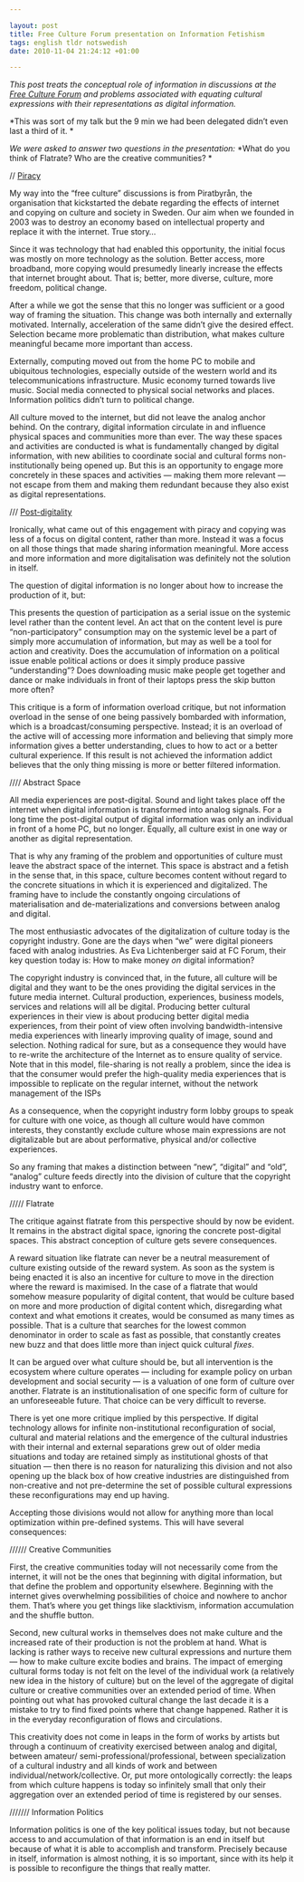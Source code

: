 ```yaml
--- 

layout: post
title: Free Culture Forum presentation on Information Fetishism 
tags: english tldr notswedish
date: 2010-11-04 21:24:12 +01:00 

---
```


*This post treats the conceptual role of information in discussions at the [Free Culture Forum](http://2010.fcforum.net/) and problems associated with equating cultural expressions with their representations as digital information.*

*This was sort of my talk but the 9 min we had been delegated didn’t even last a third of it. *

*We were asked to answer two questions in the presentation:* *What do you think of Flatrate? Who are the creative communities? *

// [Piracy](http://www.piratbyran.org)

My way into the “free culture” discussions is from Piratbyrån, the organisation that kickstarted the debate regarding the effects of internet and copying on culture and society in Sweden. Our aim when we founded in 2003 was to destroy an economy based on intellectual property and replace it with the internet. True story…

Since it was technology that had enabled this opportunity, the initial focus was mostly on more technology as the solution. Better access, more broadband, more copying would presumedly linearly increase the effects that internet brought about. That is; better, more diverse, culture, more freedom, political change.

After a while we got the sense that this no longer was sufficient or a good way of framing the situation. This change was both internally and externally motivated. Internally, acceleration of the same didn’t give the desired effect. Selection became more problematic than distribution, what makes culture meaningful became more important than access.

Externally, computing moved out from the home PC to mobile and ubiquitous technologies, especially outside of the western world and its telecommunications infrastructure. Music economy turned towards live music. Social media connected to physical social networks and places. Information politics didn’t turn to political change.

All culture moved to the internet, but did not leave the analog anchor behind. On the contrary, digital information circulate in and influence physical spaces and communities more than ever. The way these spaces and activities are conducted is what is fundamentally changed by digital information, with new abilities to coordinate social and cultural forms non-institutionally being opened up. But this is an opportunity to engage more concretely in these spaces and activities — making them more relevant — not escape from them and making them redundant because they also exist as digital representations.


/// [Post-](http://russelldavies.typepad.com/planning/2009/01/meet-the-new-schtick.html)[digitality](http://bluwiki.com/go/Postdigitala)


Ironically, what came out of this engagement with piracy and copying was less of a focus on digital content, rather than more. Instead it was a focus on all those things that made sharing information meaningful. More access and more information and more digitalisation was definitely not the solution in itself.


The question of digital information is no longer about how to increase the production of it, but:

This presents the question of participation as a serial issue on the systemic level rather than the content level. An act that on the content level is pure “non-participatory” consumption may on the systemic level be a part of simply more accumulation of information, but may as well be a tool for action and creativity. Does the accumulation of information on a political issue enable political actions or does it simply produce passive “understanding”? Does downloading music make people get together and dance or make individuals in front of their laptops press the skip button more often?

This critique is a form of information overload critique, but not information overload in the sense of one being passively bombarded with information, which is a broadcast/consuming perspective. Instead; it is an overload of the active will of accessing more information and believing that simply more information gives a better understanding, clues to how to act or a better cultural experience. If this result is not achieved the information addict believes that the only thing missing is more or better filtered information.

//// Abstract Space


All media experiences are post-digital. Sound and light takes place off the internet when digital information is transformed into analog signals. For a long time the post-digital output of digital information was only an individual in front of a home PC, but no longer. Equally, all culture exist in one way or another as digital representation. 

That is why any framing of the problem and opportunities of culture must leave the abstract space of the internet. This space is abstract and a fetish in the sense that, in this space, culture becomes content without regard to the concrete situations in which it is experienced and digitalized. The framing have to include the constantly ongoing circulations of materialisation and de-materializations and conversions between analog and digital.

The most enthusiastic advocates of the digitalization of culture today is the copyright industry. Gone are the days when “we” were digital pioneers faced with analog industries. As Eva Lichtenberger said at FC Forum, their key question today is: How to make money *on* digital information?

The copyright industry is convinced that, in the future, all culture will be digital and they want to be the ones providing the digital services in the future media internet. Cultural production, experiences, business models, services and relations will all be digital. Producing better cultural experiences in their view is about producing better digital media experiences, from their point of view often involving bandwidth-intensive media experiences with linearly improving quality of image, sound and selection. Nothing radical for sure, but as a consequence they would have to re-write the architecture of the Internet as to ensure quality of service. Note that in this model, file-sharing is not really a problem, since the idea is that the consumer would prefer the high-quality media experiences that is impossible to replicate on the regular internet, without the network management of the ISPs

As a consequence, when the copyright industry form lobby groups to speak for culture with one voice, as though all culture would have common interests, they constantly exclude culture whose main expressions are not digitalizable but are about performative, physical and/or collective experiences.

So any framing that makes a distinction between “new”, “digital” and “old”, “analog” culture feeds directly into the division of culture that the copyright industry want to enforce.


///// Flatrate

The critique against flatrate from this perspective should by now be evident. It remains in the abstract digital space, ignoring the concrete post-digital spaces. This abstract conception of culture gets severe consequences.

A reward situation like flatrate can never be a neutral measurement of culture existing outside of the reward system. As soon as the system is being enacted it is also an incentive for culture to move in the direction where the reward is maximised. In the case of a flatrate that would somehow measure popularity of digital content, that would be culture based on more and more production of digital content which, disregarding what context and what emotions it creates, would be consumed as many times as possible. That is a culture that searches for the lowest common denominator in order to scale as fast as possible, that constantly creates new buzz and that does little more than inject quick cultural *fixes*.

It can be argued over what culture should be, but all intervention is the ecosystem where culture operates — including for example policy on urban development and social security — is a valuation of one form of culture over another. Flatrate is an institutionalisation of one specific form of culture for an unforeseeable future. That choice can be very difficult to reverse.

There is yet one more critique implied by this perspective. If digital technology allows for infinite non-institutional reconfiguration of social, cultural and material relations and the emergence of the cultural industries with their internal and external separations grew out of older media situations and today are retained simply as institutional ghosts of that situation — then there is no reason for naturalizing this division and not also opening up the black box of how creative industries are distinguished from non-creative and not pre-determine the set of possible cultural expressions these reconfigurations may end up having.

Accepting those divisions would not allow for anything more than local optimization within pre-defined systems. This will have several consequences:


////// Creative Communities


First, the creative communities today will not necessarily come from the internet, it will not be the ones that beginning with digital information, but that define the problem and opportunity elsewhere. Beginning with the internet gives overwhelming possibilities of choice and nowhere to anchor them. That’s where you get things like slacktivism, information accumulation and the shuffle button.

Second, new cultural works in themselves does not make culture and the increased rate of their production is not the problem at hand. What is lacking is rather ways to receive new cultural expressions and nurture them — how to make culture excite bodies and brains. The impact of emerging cultural forms today is not felt on the level of the individual work (a relatively new idea in the history of culture) but on the level of the aggregate of digital culture or creative communities over an extended period of time. When pointing out what has provoked cultural change the last decade it is a mistake to try to find fixed points where that change happened. Rather it is in the everyday reconfiguration of flows and circulations.

This creativity does not come in leaps in the form of works by artists but through a continuum of creativity exercised between analog and digital, between amateur/ semi-professional/professional, between specialization of a cultural industry and all kinds of work and between individual/network/collective. Or, put more ontologically correctly: the leaps from which culture happens is today so infinitely small that only their aggregation over an extended period of time is registered by our senses.


/////// Information Politics

Information politics is one of the key political issues today, but not because access to and accumulation of that information is an end in itself but because of what it is able to accomplish and transform. Precisely because in itself, information is almost nothing, it is so important, since with its help it is possible to reconfigure the things that really matter.


